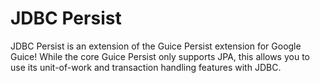 JDBC Persist
============

JDBC Persist is an extension of the Guice Persist extension for Google Guice! While the core Guice
Persist only supports JPA, this allows you to use its unit-of-work and transaction handling features
with JDBC.